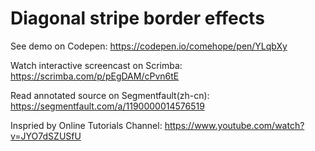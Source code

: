 # Diagonal stripe border effects

See demo on Codepen: https://codepen.io/comehope/pen/YLqbXy

Watch interactive screencast on Scrimba: https://scrimba.com/p/pEgDAM/cPvn6tE

Read annotated source on Segmentfault(zh-cn): https://segmentfault.com/a/1190000014576519

Inspried by Online Tutorials Channel: https://www.youtube.com/watch?v=JYO7dSZUSfU